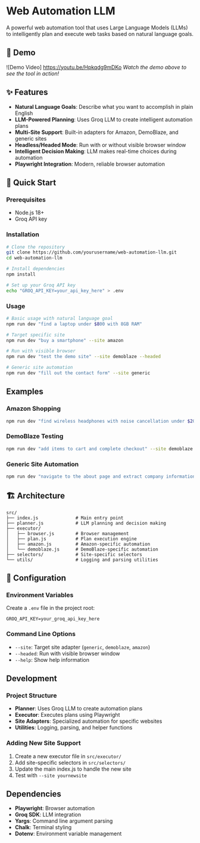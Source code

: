 # Web Automation LLM

A powerful web automation tool that uses Large Language Models (LLMs) to intelligently plan and execute web tasks based on natural language goals.

## 🎥 Demo

![Demo Video] https://youtu.be/Hpkqdg9mDKo
*Watch the demo above to see the tool in action!*

## ✨ Features

- **Natural Language Goals**: Describe what you want to accomplish in plain English
- **LLM-Powered Planning**: Uses Groq LLM to create intelligent automation plans
- **Multi-Site Support**: Built-in adapters for Amazon, DemoBlaze, and generic sites
- **Headless/Headed Mode**: Run with or without visible browser window
- **Intelligent Decision Making**: LLM makes real-time choices during automation
- **Playwright Integration**: Modern, reliable browser automation

## 🚀 Quick Start

### Prerequisites

- Node.js 18+ 
- Groq API key

### Installation

```bash
# Clone the repository
git clone https://github.com/yourusername/web-automation-llm.git
cd web-automation-llm

# Install dependencies
npm install

# Set up your Groq API key
echo "GROQ_API_KEY=your_api_key_here" > .env
```

### Usage

```bash
# Basic usage with natural language goal
npm run dev "find a laptop under $800 with 8GB RAM"

# Target specific site
npm run dev "buy a smartphone" --site amazon

# Run with visible browser
npm run dev "test the demo site" --site demoblaze --headed

# Generic site automation
npm run dev "fill out the contact form" --site generic
```

##  Examples

### Amazon Shopping
```bash
npm run dev "find wireless headphones with noise cancellation under $200" --site amazon
```

### DemoBlaze Testing
```bash
npm run dev "add items to cart and complete checkout" --site demoblaze --headed
```

### Generic Site Automation
```bash
npm run dev "navigate to the about page and extract company information" --site generic
```

## 🏗️ Architecture

```
src/
├── index.js              # Main entry point
├── planner.js            # LLM planning and decision making
├── executor/
│   ├── browser.js        # Browser management
│   ├── plan.js           # Plan execution engine
│   ├── amazon.js         # Amazon-specific automation
│   └── demoblaze.js      # DemoBlaze-specific automation
├── selectors/            # Site-specific selectors
└── utils/                # Logging and parsing utilities
```

## 🔧 Configuration

### Environment Variables

Create a `.env` file in the project root:

```env
GROQ_API_KEY=your_groq_api_key_here
```

### Command Line Options

- `--site`: Target site adapter (`generic`, `demoblaze`, `amazon`)
- `--headed`: Run with visible browser window
- `--help`: Show help information

##  Development

### Project Structure

- **Planner**: Uses Groq LLM to create automation plans
- **Executor**: Executes plans using Playwright
- **Site Adapters**: Specialized automation for specific websites
- **Utilities**: Logging, parsing, and helper functions

### Adding New Site Support

1. Create a new executor file in `src/executor/`
2. Add site-specific selectors in `src/selectors/`
3. Update the main index.js to handle the new site
4. Test with `--site yournewsite`

##  Dependencies

- **Playwright**: Browser automation
- **Groq SDK**: LLM integration
- **Yargs**: Command line argument parsing
- **Chalk**: Terminal styling
- **Dotenv**: Environment variable management
